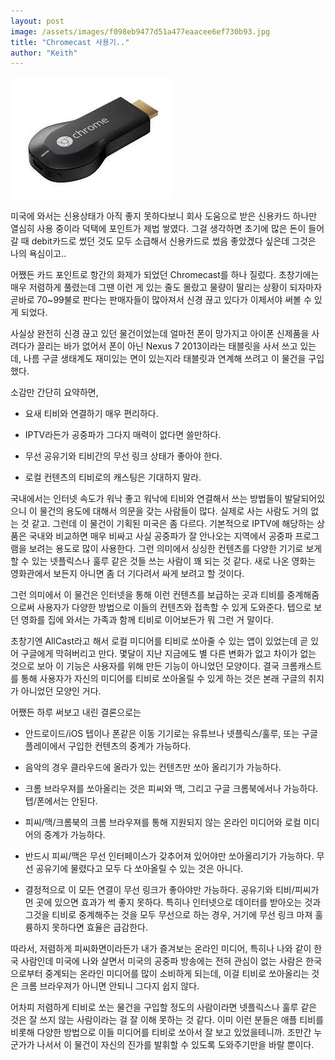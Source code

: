 ```yaml
---
layout: post
image: /assets/images/f098eb9477d51a477eaacee6ef730b93.jpg
title: "Chromecast 사용기.."
author: "Keith"
---
```





![image](/assets/images/f098eb9477d51a477eaacee6ef730b93.jpg)







미국에 와서는 신용상태가 아직 좋지 못하다보니 회사 도움으로 받은 신용카드 하나만 열심히 사용 중이라 덕택에 포인트가 제법 쌓였다. 그걸 생각하면 초기에 많은 돈이 들어갈 때 debit카드로 썼던 것도 모두 소급해서 신용카드로 썼음 좋았겠다 싶은데 그것은 나의 욕심이고..





어쨌든 카드 포인트로 항간의 화제가 되었던 Chromecast를 하나 질렀다. 초창기에는 매우 저렴하게 풀렸는데 그땐 이런 게 있는 줄도 몰랐고 물량이 딸리는 상황이 되자마자 곧바로 70~99불로 판다는 판매자들이 많아져서 신경 끊고 있다가 이제서야 써볼 수 있게 되었다. 




사실상 완전히 신경 끊고 있던 물건이었는데 얼마전 폰이 망가지고 아이폰 신제품을 사려다가 끌리는 바가 없어서 폰이 아닌 Nexus 7 2013이라는 태블릿을 사서 쓰고 있는데, 나름 구글 생태계도 재미있는 면이 있는지라 태블릿과 연계해 쓰려고 이 물건을 구입했다.




소감만 간단히 요약하면,




- 요새 티비와 연결하기 매우 편리하다.

- IPTV라든가 공중파가 그다지 매력이 없다면 쓸만하다.

- 무선 공유기와 티비간의 무선 링크 상태가 좋아야 한다.

- 로컬 컨텐츠의 티비로의 캐스팅은 기대하지 말라.




국내에서는 인터넷 속도가 워낙 좋고 워낙에 티비와 연결해서 쓰는 방법들이 발달되어있으니 이 물건의 용도에 대해서 의문을 갖는 사람들이 많다. 실제로 사는 사람도 거의 없는 것 같고. 그런데 이 물건이 기획된 미국은 좀 다르다. 기본적으로 IPTV에 해당하는 상품은 국내와 비교하면 매우 비싸고 사실 공중파가 잘 안나오는 지역에서 공중파 프로그램을 보려는 용도로 많이 사용한다. 그런 의미에서 싱싱한 컨텐츠를 다양한 기기로 보게 할 수 있는 넷플릭스나 훌루 같은 것들 쓰는 사람이 꽤 되는 것 같다. 새로 나온 영화는 영화관에서 보든지 아니면 좀 더 기다려서 싸게 보려고 할 것이다. 




그런 의미에서 이 물건은 인터넷을 통해 이런 컨텐츠를 보급하는 곳과 티비를 중계해줌으로써 사용자가 다양한 방법으로 이들의 컨텐츠와 접촉할 수 있게 도와준다. 텝으로 보던 영화를 집에 와서는 가족과 함께 티비로 이어보든가 뭐 그런 거 말이다. 




초창기엔 AllCast라고 해서 로컬 미디어를 티비로 쏘아줄 수 있는 앱이 있었는데 곧 있어 구글에게 막혀버리고 만다. 몇달이 지난 지금에도 별 다른 변화가 없고 차이가 없는 것으로 보아 이 기능은 사용자를 위해 만든 기능이 아니었던 모양이다. 결국 크롬캐스트를 통해 사용자가 자신의 미디어를 티비로 쏘아올릴 수 있게 하는 것은 본래 구글의 취지가 아니었던 모양인 거다.




어쨌든 하루 써보고 내린 결론으로는




- 안드로이드/iOS 텝이나 폰같은 이동 기기로는 유튜브나 넷플릭스/훌루, 또는 구글 플레이에서 구입한 컨텐츠의 중계가 가능하다. 

- 음악의 경우 클라우드에 올라가 있는 컨텐츠만 쏘아 올리기가 가능하다.

- 크롬 브라우져를 쏘아올리는 것은 피씨와 맥, 그리고 구글 크롬북에서나 가능하다. 텝/폰에서는 안된다.

- 피씨/맥/크롬북의 크롬 브라우져를 통해 지원되지 않는 온라인 미디어와 로컬 미디어의 중계가 가능하다.

- 반드시 피씨/맥은 무선 인터페이스가 갖추어져 있어야만 쏘아올리기가 가능하다. 무선 공유기에 물렸다고 모두 다 쏘아올릴 수 있는 것은 아니다.

- 결정적으로 이 모든 연결이 무선 링크가 좋아야만 가능하다. 공유기와 티비/피씨가 먼 곳에 있으면 효과가 썩 좋지 못하다. 특히나 인터넷으로 데이터를 받아오는 것과 그것을 티비로 중계해주는 것을 모두 무선으로 하는 경우, 거기에 무선 링크 마져 훌륭하지 못하다면 효율은 급감한다.




따라서, 저렴하게 피씨화면이라든가 내가 즐겨보는 온라인 미디어, 특히나 나와 같이 한국 사람인데 미국에 나와 살면서 미국의 공중파 방송에는 전혀 관심이 없는 사람은 한국으로부터 중계되는 온라인 미디어를 많이 소비하게 되는데, 이걸 티비로 쏘아올리는 것은 크롬 브라우져가 아니면 안되니 그다지 쉽지 않다.




어차피 저렴하게 티비로 쏘는 물건을 구입할 정도의 사람이라면 넷플릭스나 훌루 같은 것은 잘 쓰지 않는 사람이라는 걸 잘 이해 못하는 것 같다. 이미 이런 분들은 애플 티비를 비롯해 다양한 방법으로 이들 미디어를 티비로 쏘아서 잘 보고 있었을테니까. 조만간 누군가가 나서서 이 물건이 자신의 진가를 발휘할 수 있도록 도와주기만을 바랄 뿐이다.





